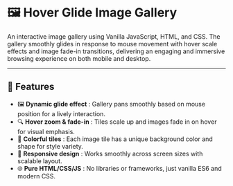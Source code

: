 #  🖼️ Hover Glide Image Gallery

An interactive image gallery using Vanilla JavaScript, HTML, and CSS. The gallery smoothly glides in response to mouse movement with hover scale effects and image fade-in transitions, delivering an engaging and immersive browsing experience on both mobile and desktop.

---

## 🚀 Features  
- 🖼️ **Dynamic glide effect** : Gallery pans smoothly based on mouse position for a lively interaction.  
- 🔍 **Hover zoom & fade-in** : Tiles scale up and images fade in on hover for visual emphasis.  
- 🎨 **Colorful tiles** : Each image tile has a unique background color and shape for style variety.  
- 📱 **Responsive design** : Works smoothly across screen sizes with scalable layout.  
- 🌐 **Pure HTML/CSS/JS** : No libraries or frameworks, just vanilla ES6 and modern CSS.  
